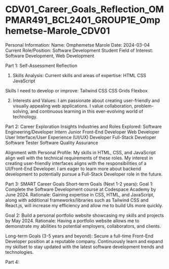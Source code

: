 # CDV01_Career_Goals_Reflection_OMPMAR491_BCL2401_GROUP1E_Omphemetse-Marole_CDV01
Personal Information:
Name: Omphemetse Marole
Date: 2024-03-04
Current Role/Position: Software Development Student
Field of Interest: Software Development, Web Development

Part 1: Self-Assessment Reflection
1. Skills Analysis:
Current skills and areas of expertise:
HTML
CSS
JavaScript

Skills I need to develop or improve:
Tailwind CSS
CSS Grids
Flexbox

2. Interests and Values:
I am passionate about creating user-friendly and visually appealing web applications. I value collaboration, problem-solving, and continuous learning in this ever-evolving world of technology.

Part 2: Career Exploration Insights
Industries and Roles Explored:
Software Engineering/Developer Intern
Junior Front-End Developer
Web Developer
User Interface/User Experience (UI/UX) Developer
Full-Stack Developer
Software Tester
Software Quality Assurance

Alignment with Personal Profile:
My skills in HTML, CSS, and JavaScript align well with the technical requirements of these roles.
My interest in creating user-friendly interfaces aligns with the responsibilities of a UI/Front-End Developer.
I am eager to learn more about backend development to potentially pursue a Full-Stack Developer role in the future.

Part 3: SMART Career Goals
Short-term Goals (Next 1-2 years):
Goal 1: Complete the Software Development course at Codespace Academy by June 2024.
Rationale: Gaining expertise in CSS, HTML, and JavaScript, along with additional frameworks/libraries such as Tailwind CSS and React.js, will increase my efficiency and allow me to build UIs more quickly.

Goal 2: Build a personal portfolio website showcasing my skills and projects by May 2024.
Rationale: Having a portfolio website allows me to demonstrate my abilities to potential employers, collaborators, and clients.

Long-term Goals (3-5 years and beyond):
Secure a full-time Front-End Developer position at a reputable company.
Continuously learn and expand my skillset to stay updated with the latest software development trends and technologies.

Part 4:
